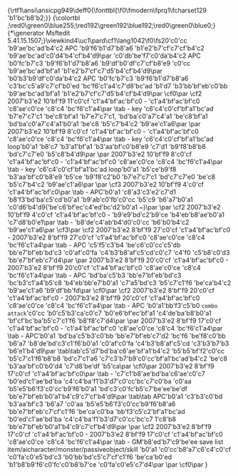 ﻿{\rtf1\ansi\ansicpg949\deff0{\fonttbl{\f0\fmodern\fprq1\fcharset129 \'b1\'bc\'b8\'b2;}}
{\colortbl ;\red0\green0\blue255;\red192\green192\blue192;\red0\green0\blue0;}
{\*\generator Msftedit 5.41.15.1507;}\viewkind4\uc1\pard\cf1\lang1042\f0\fs20\'c0\'cc \'b9\'ae\'bc\'ad\'b4\'c2 APC \'b9\'f6\'b1\'d7\'b8\'a6 \'b1\'e2\'b7\'cf\'c7\'cf\'b4\'c2 \'b9\'ae\'bc\'ad\'c0\'d4\'b4\'cf\'b4\'d9\par
\'c0\'db\'be\'f7\'c0\'da\'b4\'c2 APC \'b0\'fc\'b7\'c3 \'b9\'f6\'b1\'d7\'b8\'a6 \'b9\'df\'b0\'df\'c7\'cf\'b8\'e9 \'c0\'cc \'b9\'ae\'bc\'ad\'bf\'a1 \'b1\'e2\'b7\'cf\'c7\'d5\'b4\'cf\'b4\'d9\par
\'b0\'b3\'b9\'df\'c0\'da\'b4\'c2 APC \'b0\'fc\'b7\'c3 \'b9\'f6\'b1\'d7\'b8\'a6 \'c3\'bc\'c5\'a9\'c7\'cf\'b0\'ed \'bc\'f6\'c1\'a4\'c7\'d8\'bc\'ad \'b1\'d7 \'b3\'bb\'bf\'eb\'c0\'bb \'b9\'ae\'bc\'ad\'bf\'a1 \'b1\'e2\'b7\'cf\'c7\'d5\'b4\'cf\'b4\'d9\par
\cf0\par
\cf2 2007\'b3\'e2 10\'bf\'f9 11\'c0\'cf \'c1\'a4\'bf\'ac\'bf\'c0 - \'c1\'a4\'bf\'ac\'bf\'c0 \'c8\'ae\'c0\'ce \'c8\'c4 \'bc\'f6\'c1\'a4\par
\tab - key \'c6\'c4\'c0\'cf\'bf\'a1\'bc\'ad \'b7\'e7\'c7\'c1 \'be\'c8\'bf\'a1 \'b7\'e7\'c7\'c1, \'bd\'ba\'c0\'a7\'c4\'a1 \'be\'c8\'bf\'a1 \'bd\'ba\'c0\'a7\'c4\'a1\'b0\'a1 \'be\'c8 \'b5\'c7\'b4\'c2 \'b9\'ae\'c1\'a6\par
\par
2007\'b3\'e2 10\'bf\'f9 8\'c0\'cf \'c1\'a4\'bf\'ac\'bf\'c0 - \'c1\'a4\'bf\'ac\'bf\'c0 \'c8\'ae\'c0\'ce \'c8\'c4 \'bc\'f6\'c1\'a4\par
\tab - key \'c6\'c4\'c0\'cf\'bf\'a1\'bc\'ad loop\'b0\'a1 \'b8\'c7 \'b3\'a1\'bf\'a1 \'b3\'aa\'bf\'c0\'b8\'e9 \'c7\'d1 \'b9\'f8\'b8\'b8 \'bd\'c7\'c7\'e0 \'b5\'c8\'b4\'d9\par
\par
2007\'b3\'e2 10\'bf\'f9 8\'c0\'cf \'c1\'a4\'bf\'ac\'bf\'c0 - \'c1\'a4\'bf\'ac\'bf\'c0 \'c8\'ae\'c0\'ce \'c8\'c4 \'bc\'f6\'c1\'a4\par
\tab - key \'c6\'c4\'c0\'cf\'bf\'a1\'bc\'ad loop\'b0\'a1 \'b5\'ce\'b9\'f8 \'b3\'aa\'bf\'c0\'b8\'e9 \'b5\'ce \'b9\'f8\'c2\'b0 \'b7\'e7\'c7\'c1 \'bd\'c7\'c7\'e0 \'be\'c8 \'b5\'c7\'b4\'c2 \'b9\'ae\'c1\'a6\par
\par
\cf3 2007\'b3\'e2 10\'bf\'f9 4\'c0\'cf \'c1\'a4\'bf\'ac\'bf\'c0\par
\tab - APC\'b0\'a1 \'c8\'a3\'c3\'e2\'c7\'d1 \'b8\'f3\'bd\'ba\'c5\'cd\'b0\'a1 \'b9\'ab\'c0\'fb\'c0\'cc \'b5\'c9 \'b6\'a7\'b0\'a1 \'c0\'d6\'b4\'d9(\'be\'c6\'bf\'ec\'c4\'ed\'bc\'d2\'b0\'a1 ~)\par
\par
\cf2 2007\'b3\'e2 10\'bf\'f9 4\'c0\'cf \'c1\'a4\'bf\'ac\'bf\'c0 - \'b9\'e9\'bd\'c2\'b9\'ce \'b4\'eb\'b8\'ae\'b0\'a1 \'c7\'d8\'b0\'e1\par
\tab - \'b8\'de\'c4\'ab\'b4\'d0\'c0\'cc \'b6\'b0\'b4\'c2 \'b9\'ae\'c1\'a6\par
\cf3\par
\cf2 2007\'b3\'e2 8\'bf\'f9 27\'c0\'cf \'c1\'a4\'bf\'ac\'bf\'c0 - 2007\'b3\'e2 8\'bf\'f9 27\'c0\'cf \'c1\'a4\'bf\'ac\'bf\'c0 \'c8\'ae\'c0\'ce \'c8\'c4 \'bc\'f6\'c1\'a4\par
\tab - APC \'c5\'f5\'c3\'b4 \'be\'c6\'c0\'cc\'c5\'db \'bb\'e7\'bf\'eb\'bd\'c3 \'c0\'af\'c0\'fa \'c4\'b3\'b8\'af\'c5\'cd\'c0\'c7 \'c4\'f0 \'c5\'b8\'c0\'d3 \'bb\'e7\'bf\'eb\'c7\'d4\par
\par
2007\'b3\'e2 8\'bf\'f9 20\'c0\'cf \'c1\'a4\'bf\'ac\'bf\'c0 - 2007\'b3\'e2 8\'bf\'f9 20\'c0\'cf \'c1\'a4\'bf\'ac\'bf\'c0 \'c8\'ae\'c0\'ce \'c8\'c4 \'bc\'f6\'c1\'a4\par
\tab - APC \'bd\'ba\'c5\'b3 \'bb\'e7\'bf\'eb\'bd\'c3 \'bc\'b3\'c1\'a4\'b5\'c8 \'b4\'eb\'bb\'e7\'b0\'a1 \'c7\'a5\'bd\'c3 \'b5\'c7\'c1\'f6 \'be\'ca\'b4\'c2 \'b9\'ae\'c1\'a6 \'b9\'df\'bb\'fd\par
\cf0\par
\cf2 2007\'b3\'e2 8\'bf\'f9 20\'c0\'cf \'c1\'a4\'bf\'ac\'bf\'c0 - 2007\'b3\'e2 8\'bf\'f9 20\'c0\'cf \'c1\'a4\'bf\'ac\'bf\'c0 \'c8\'ae\'c0\'ce \'c8\'c4 \'bc\'f6\'c1\'a4\par
\tab - APC \'b0\'a1\'bb\'f3\'c5\'b0 `combo attack`\'c0\'cc \'b0\'c5\'b3\'ca\'c0\'c7 \'b0\'e6\'bf\'ec\'bf\'a1 \'c4\'de\'ba\'b8\'b0\'a1 \'bf\'cf\'bc\'ba\'b5\'c7\'c1\'f6 \'b8\'f8\'c7\'d4\par
\par
2007\'b3\'e2 8\'bf\'f9 17\'c0\'cf \'c1\'a4\'bf\'ac\'bf\'c0 - \'c1\'a4\'bf\'ac\'bf\'c0 \'c8\'ae\'c0\'ce \'c8\'c4 \'bc\'f6\'c1\'a4\par
\tab - APC\'b0\'a1 \'bd\'ba\'c5\'b3\'c0\'bb \'bb\'e7\'bf\'eb\'c7\'d2 \'bc\'f6 \'be\'f8\'c0\'bb \'b6\'a7 \'b8\'de\'bd\'c3\'c1\'f6\'b0\'a1 \'c0\'af\'c0\'fa \'c4\'b3\'b8\'af\'c5\'cd \'c3\'b3\'b7\'b3 \'b6\'e1\'b4\'d9\par
\tab\tab\'c5\'d7\'bd\'ba\'c6\'ae\'bf\'a1\'b4\'c2 \'b5\'b5\'bf\'f2\'c0\'cc \'b5\'c7\'c1\'f6\'b8\'b8 \'bd\'c7\'c1\'a6 \'c7\'c3\'b7\'b9\'c0\'cc\'bf\'a1\'bc\'ad\'b4\'c2 \'be\'c8 \'b3\'aa\'bf\'c0\'b0\'d4 \'c7\'d8\'be\'df \'b5\'ca\par
\cf0\par
2007\'b3\'e2 8\'bf\'f9 17\'c0\'cf \'c1\'a4\'bf\'ac\'bf\'c0\par
\tab - \'c7\'c1\'b8\'ae\'bd\'ba\'c6\'ae\'c0\'c7 \'b0\'ed\'c1\'ae\'bd\'ba \'c4\'c4\'ba\'f1\'b3\'d7\'c0\'cc\'bc\'c7\'c0\'ba \'c0\'aa \'b5\'e5\'b6\'f3\'c0\'cc\'b9\'f6\'b0\'a1 \'bd\'c3\'c0\'fc\'b5\'c7\'be\'ee\'be\'df \'bb\'e7\'bf\'eb\'b0\'a1\'b4\'c9\'c7\'cf\'b4\'d9\par
\tab\tab APC\'b0\'a1 \'c3\'b3\'c0\'bd \'b3\'aa\'bf\'c3 \'b6\'a7 \'c0\'aa \'b5\'e5\'b6\'f3\'c0\'cc\'b9\'f6\'b8\'a6 \'bb\'e7\'bf\'eb\'c7\'cf\'c1\'f6 \'be\'ca\'c0\'ba \'bb\'f3\'c5\'c2\'bf\'a1\'bc\'ad \'b0\'ed\'c1\'ae\'bd\'ba \'c4\'c4\'ba\'f1\'b3\'d7\'c0\'cc\'bc\'c7 1\'c8\'b8 \'bb\'e7\'bf\'eb\'b0\'a1\'b4\'c9\'c7\'cf\'b4\'d9\par
\par
\cf2 2007\'b3\'e2 8\'bf\'f9 17\'c0\'cf \'c1\'a4\'bf\'ac\'bf\'c0 - 2007\'b3\'e2 8\'bf\'f9 17\'c0\'cf \'c1\'a4\'bf\'ac\'bf\'c0 \'c8\'ae\'c0\'ce \'c8\'c4 \'bc\'f6\'c1\'a4\par
\tab - GM\'b8\'ed\'b7\'c9\'be\'ee save list item/aicharacter/monster/passiveobject/skill \'b0\'a1 \'c0\'cc\'b8\'a7\'c6\'c4\'c0\'cf \'c0\'fa\'c0\'e5\'bd\'c3 \'b0\'bb\'bd\'c5\'c7\'cf\'c1\'f6 \'be\'ca\'b0\'ed \'b1\'b8\'b9\'f6\'c0\'fc\'c0\'b8\'b7\'ce \'c0\'fa\'c0\'e5\'c7\'d4\par
\par
\cf0\par
}
 